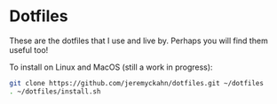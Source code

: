 # Dotfiles

These are the dotfiles that I use and live by.  Perhaps you will find them useful too!

To install on Linux and MacOS (still a work in progress):

```sh
git clone https://github.com/jeremyckahn/dotfiles.git ~/dotfiles
. ~/dotfiles/install.sh
```
